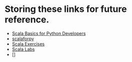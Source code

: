 # Storing these links for future reference. 

- [Scala Basics for Python Developers](https://bugra.github.io/work/notes/2014-10-18/scala-basics-for-python-developers/)
- [scalaforpy](https://gist.github.com/stantonk/6773672)
- [Scala Exercises](https://www.scala-exercises.org/)
- [Scala Labs](http://scala-labs.github.io/getting-started.html)
- []